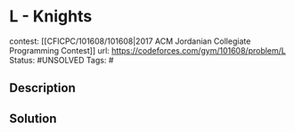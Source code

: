 # L - Knights

contest: [[CFICPC/101608/101608|2017 ACM Jordanian Collegiate Programming Contest]]
url: https://codeforces.com/gym/101608/problem/L
Status: #UNSOLVED
Tags: #

## Description

## Solution

